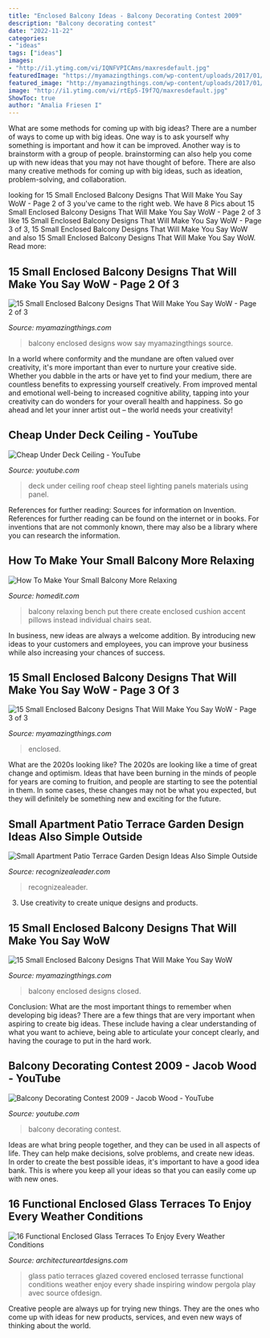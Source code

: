 ```yaml
---
title: "Enclosed Balcony Ideas - Balcony Decorating Contest 2009"
description: "Balcony decorating contest"
date: "2022-11-22"
categories:
- "ideas"
tags: ["ideas"]
images:
- "http://i1.ytimg.com/vi/IQNFVPICAms/maxresdefault.jpg"
featuredImage: "https://myamazingthings.com/wp-content/uploads/2017/01/closed-balcony-ideas.jpg"
featured_image: "http://myamazingthings.com/wp-content/uploads/2017/01/balcony8.jpg"
image: "http://i1.ytimg.com/vi/rtEp5-I9f7Q/maxresdefault.jpg"
ShowToc: true
author: "Amalia Friesen I"
---
```



What are some methods for coming up with big ideas?
There are a number of ways to come up with big ideas. One way is to ask yourself why something is important and how it can be improved. Another way is to brainstorm with a group of people. brainstorming can also help you come up with new ideas that you may not have thought of before. There are also many creative methods for coming up with big ideas, such as ideation, problem-solving, and collaboration.

	

		
looking for 15 Small Enclosed Balcony Designs That Will Make You Say WoW - Page 2 of 3 you've came to the right web. We have 8 Pics about 15 Small Enclosed Balcony Designs That Will Make You Say WoW - Page 2 of 3 like 15 Small Enclosed Balcony Designs That Will Make You Say WoW - Page 3 of 3, 15 Small Enclosed Balcony Designs That Will Make You Say WoW and also 15 Small Enclosed Balcony Designs That Will Make You Say WoW. Read more:
		
    
## 15 Small Enclosed Balcony Designs That Will Make You Say WoW - Page 2 Of 3

<img loading=lazy src="http://myamazingthings.com/wp-content/uploads/2017/01/balcony8.jpg" onerror="this.onerror=null;this.src='https://tse2.mm.bing.net/th?id=OIP.oP7aXCnAJ_OY4ufd742ojwHaJ4&amp;pid=15.1';" alt="15 Small Enclosed Balcony Designs That Will Make You Say WoW - Page 2 of 3">

_Source: myamazingthings.com_

>balcony enclosed designs wow say myamazingthings source. 

	

In a world where conformity and the mundane are often valued over creativity, it's more important than ever to nurture your creative side. Whether you dabble in the arts or have yet to find your medium, there are countless benefits to expressing yourself creatively. From improved mental and emotional well-being to increased cognitive ability, tapping into your creativity can do wonders for your overall health and happiness. So go ahead and let your inner artist out – the world needs your creativity!

    
## Cheap Under Deck Ceiling - YouTube

<img loading=lazy src="http://i1.ytimg.com/vi/IQNFVPICAms/maxresdefault.jpg" onerror="this.onerror=null;this.src='https://tse4.mm.bing.net/th?id=OIP.NZrqTQqr1fJJv3QdNiWeHQHaEK&amp;pid=15.1';" alt="Cheap Under Deck Ceiling - YouTube">

_Source: youtube.com_

>deck under ceiling roof cheap steel lighting panels materials using panel. 

	

References for further reading: Sources for information on Invention.
References for further reading can be found on the internet or in books. For inventions that are not commonly known, there may also be a library where you can research the information.

    
## How To Make Your Small Balcony More Relaxing

<img loading=lazy src="https://cdn.homedit.com/wp-content/uploads/2012/05/enclosed-balcony-design.jpg" onerror="this.onerror=null;this.src='https://tse1.mm.bing.net/th?id=OIP.YywW1W8PGJAAR96KyogVzwHaJ4&amp;pid=15.1';" alt="How To Make Your Small Balcony More Relaxing">

_Source: homedit.com_

>balcony relaxing bench put there create enclosed cushion accent pillows instead individual chairs seat. 

	

In business, new ideas are always a welcome addition. By introducing new ideas to your customers and employees, you can improve your business while also increasing your chances of success.

    
## 15 Small Enclosed Balcony Designs That Will Make You Say WoW - Page 3 Of 3

<img loading=lazy src="https://myamazingthings.com/wp-content/uploads/2017/01/balcony10.jpg" onerror="this.onerror=null;this.src='https://tse2.mm.bing.net/th?id=OIP.6h0qXNUI6PHo3vEzn9WqggHaKf&amp;pid=15.1';" alt="15 Small Enclosed Balcony Designs That Will Make You Say WoW - Page 3 of 3">

_Source: myamazingthings.com_

>enclosed. 

	

What are the 2020s looking like?
The 2020s are looking like a time of great change and optimism. Ideas that have been burning in the minds of people for years are coming to fruition, and people are starting to see the potential in them. In some cases, these changes may not be what you expected, but they will definitely be something new and exciting for the future.

    
## Small Apartment Patio Terrace Garden Design Ideas Also Simple Outside

<img loading=lazy src="http://www.recognizealeader.com/bigbox/sm/small-apartment-patio-garden-design-ideas-also-simple_outdoor-patio-and-backyard.jpg" onerror="this.onerror=null;this.src='https://tse1.mm.bing.net/th?id=OIP.BJMc7-8mnLmPAGHW-Pa5BgHaE6&amp;pid=15.1';" alt="Small Apartment Patio Terrace Garden Design Ideas Also Simple Outside">

_Source: recognizealeader.com_

>recognizealeader. 

	

3. Use creativity to create unique designs and products.

    
## 15 Small Enclosed Balcony Designs That Will Make You Say WoW

<img loading=lazy src="https://myamazingthings.com/wp-content/uploads/2017/01/closed-balcony-ideas.jpg" onerror="this.onerror=null;this.src='https://tse3.mm.bing.net/th?id=OIP.AfRh5zrkzZLl0Oe-3j1czgHaD3&amp;pid=15.1';" alt="15 Small Enclosed Balcony Designs That Will Make You Say WoW">

_Source: myamazingthings.com_

>balcony enclosed designs closed. 

	

Conclusion: What are the most important things to remember when developing big ideas?
There are a few things that are very important when aspiring to create big ideas. These include having a clear understanding of what you want to achieve, being able to articulate your concept clearly, and having the courage to put in the hard work.

    
## Balcony Decorating Contest 2009 - Jacob Wood - YouTube

<img loading=lazy src="http://i1.ytimg.com/vi/rtEp5-I9f7Q/maxresdefault.jpg" onerror="this.onerror=null;this.src='https://tse1.mm.bing.net/th?id=OIP.nRBMc7DtpXpntGOGqLkIoQHaEK&amp;pid=15.1';" alt="Balcony Decorating Contest 2009 - Jacob Wood - YouTube">

_Source: youtube.com_

>balcony decorating contest. 

	

Ideas are what bring people together, and they can be used in all aspects of life. They can help make decisions, solve problems, and create new ideas. In order to create the best possible ideas, it's important to have a good idea bank. This is where you keep all your ideas so that you can easily come up with new ones.

    
## 16 Functional Enclosed Glass Terraces To Enjoy Every Weather Conditions

<img loading=lazy src="http://www.architectureartdesigns.com/wp-content/uploads/2016/11/14-11.jpg" onerror="this.onerror=null;this.src='https://tse2.mm.bing.net/th?id=OIP.0Y91RT6dTDSOp-jdmOrOUAHaEt&amp;pid=15.1';" alt="16 Functional Enclosed Glass Terraces To Enjoy Every Weather Conditions">

_Source: architectureartdesigns.com_

>glass patio terraces glazed covered enclosed terrasse functional conditions weather enjoy every shade inspiring window pergola play avec source ofdesign. 

	

Creative people are always up for trying new things. They are the ones who come up with ideas for new products, services, and even new ways of thinking about the world.


